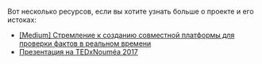 Вот несколько ресурсов, если вы хотите узнать больше о проекте и его истоках:

* [[Medium] Стремление к созданию совместной платформы для проверки фактов в реальном времени](https://medium.com/@Betree83/the-urge-for-a-collaborative-citizen-fact-checking-platform-a0ce035bc608)
* [Презентация на TEDxNouméa 2017](https://www.youtube.com/watch?v=Qq3cars_Dxs&list=PLEYPdIZ3hjAFZGLpsaZBWT4f8zWsBSeR1)

